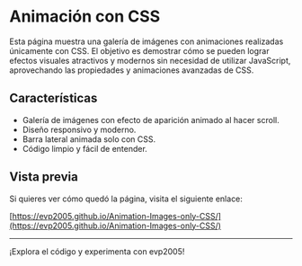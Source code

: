 # Animación con CSS

Esta página muestra una galería de imágenes con animaciones realizadas únicamente con CSS. El objetivo es demostrar cómo se pueden lograr efectos visuales atractivos y modernos sin necesidad de utilizar JavaScript, aprovechando las propiedades y animaciones avanzadas de CSS.

## Características

- Galería de imágenes con efecto de aparición animado al hacer scroll.
- Diseño responsivo y moderno.
- Barra lateral animada solo con CSS.
- Código limpio y fácil de entender.

## Vista previa

Si quieres ver cómo quedó la página, visita el siguiente enlace:

[https://evp2005.github.io/Animation-Images-only-CSS/](https://evp2005.github.io/Animation-Images-only-CSS/)

---

¡Explora el código y experimenta con evp2005!
